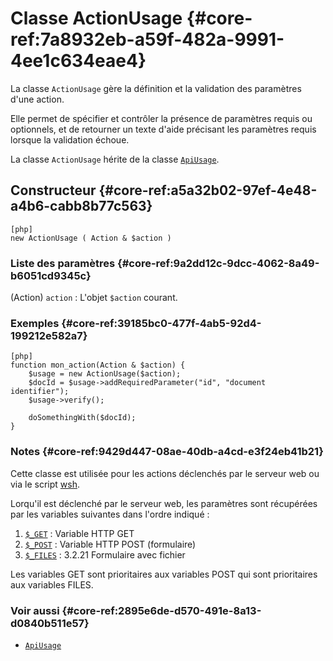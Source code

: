 # Classe ActionUsage {#core-ref:7a8932eb-a59f-482a-9991-4ee1c634eae4}

La classe `ActionUsage` gère la définition et la validation des paramètres d'une
action.

Elle permet de spécifier et contrôler la présence de paramètres requis ou
optionnels, et de retourner un texte d'aide précisant les paramètres requis
lorsque la validation échoue.

La classe `ActionUsage` hérite de la classe [`ApiUsage`][ApiUsage].

## Constructeur {#core-ref:a5a32b02-97ef-4e48-a4b6-cabb8b77c563}

    [php]
    new ActionUsage ( Action & $action )

### Liste des paramètres {#core-ref:9a2dd12c-9dcc-4062-8a49-b6051cd9345c}

(Action) `action`
:   L'objet `$action` courant.

### Exemples {#core-ref:39185bc0-477f-4ab5-92d4-199212e582a7}

    [php]
    function mon_action(Action & $action) {
        $usage = new ActionUsage($action);
        $docId = $usage->addRequiredParameter("id", "document identifier");
        $usage->verify();
        
        doSomethingWith($docId);
    }

### Notes {#core-ref:9429d447-08ae-40db-a4cd-e3f24eb41b21}

Cette classe est utilisée pour les actions déclenchés par le serveur web ou via
le script [wsh][wsh].

Lorqu'il est déclenché par le serveur web, les paramètres sont récupérées par
les variables suivantes dans l'ordre indiqué :

1.   [`$_GET`][GET] : Variable HTTP GET
2.   [`$_POST`][POST] : Variable HTTP POST (formulaire)
3.   [`$_FILES`][FILES] : <span class="flag from release inline">3.2.21</span>  Formulaire avec fichier

Les variables GET sont prioritaires aux variables POST qui sont prioritaires aux
variables FILES.

### Voir aussi {#core-ref:2895e6de-d570-491e-8a13-d0840b511e57}

- [`ApiUsage`][ApiUsage]

<!-- links -->
[ApiUsage]: #core-ref:dac6d107-3e77-48ba-8912-ffccd0061cbf
[wsh]:      #core-ref:bab8c1c9-fe71-4629-9773-5cd67a8693bf
[GET]:      http://php.net/manual/fr/reserved.variables.get.php "php.net : super globale $_GET"
[POST]:     http://php.net/manual/fr/reserved.variables.post.php "php.net : super globale $_POST"
[FILES]:     http://php.net/manual/fr/reserved.variables.files.php "php.net : super globale $_FILES"